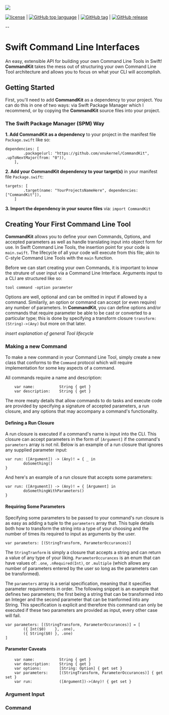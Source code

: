 ![](https://user-images.githubusercontent.com/4069241/32064578-3986e37a-ba48-11e7-80a0-68c7f85df21b.png)

[![license](https://img.shields.io/github/license/mashape/apistatus.svg)]() | [![GitHub top language](https://img.shields.io/github/languages/top/badges/shields.svg)]() | [![GitHub tag](https://img.shields.io/github/tag/expressjs/express.svg)]() | [![GitHub release](https://img.shields.io/github/release/qubyte/rubidium.svg)]()

--
# Swift Command Line Interfaces
An easy, extensible API for building your own Command Line Tools in Swift! **CommandKit** takes the mess out of structuring your own Command Line Tool architecture and allows you to focus on what your CLI will accomplish.

## Getting Started
First, you'll need to add **CommandKit** as a dependency to your project. You can do this in one of two ways: via Swift Package Manager which I recommend, or by copying the **CommandKit** source files into your project.

### The Swift Package Manager (SPM) Way
**1. Add CommandKit as a dependency** to your project in the manifest file `Package.swift` like so:

```
dependencies: [
        .package(url: "https://github.com/xnukernel/CommandKit", .upToNextMajor(from: "0")),
    ],
```

**2. Add your CommandKit dependency to your target(s)** in your manifest file `Package.swift`:

```
targets: [
        .target(name: "YourProjectsNameHere", dependencies: ["CommandKit"]),
    ]
```

**3. Import the dependency in your source files** via: `import CommandKit`

## Creating Your First Command Line Tool
**CommandKit** allows you to define your own Commands, Options, and accepted parameters as well as handle translating input into object form for use. In Swift Command Line Tools, the insertion point for your code is `main.swift`. The lifecycle of all your code will execute from this file; akin to C-style Command Line Tools with the `main` function. 

Before we can start creating your own Commands, it is important to know the struture of user input via a Command Line Interface. Arguments input to a CLI are structured like so:

```
tool command -option parameter
```
Options are well, optional and can be omitted in input if allowed by a command. Similarily, an option or command can accept (or even require) any number of parameters. In **CommandKit**, you can define options and/or commands that require parameter be able to be cast or converted to a particular type; this is done by specifying a transform closure `transform: (String)->(Any)` but more on that later.

_insert explanation of general Tool lifecycle_

### Making a new Command
To make a new command in your Command Line Tool, simply create a new class that conforms to the `Command` protocol which will require implementation for some key aspects of a command.

All commands require a name and description:

```
    var name: 			String { get }
    var description: 	String { get }
```
The more meaty details that allow commands to do tasks and execute code are provided by specifying a signature of accepted parameters, a run closure, and any options that may accompany a command's functionality.

#### Defining a Run Closure
A run closure is executed if a command's name is input into the CLI. This closure can accept parameters in the form of `[Argument]` if the command's `parameters` array is not nil. Below is an example of a run closure that ignores any supplied parameter input:

```
var run: ([Argument]) -> (Any)! = { _ in
        doSomething()
}
```
And here's an example of a run closure that accepts some parameters:

```
var run: ([Argument]) -> (Any)! = { [Argument] in
        doSomethingWithParameters()
}
```
#### Requiring Some Parameters
Specifying some parameters to be passed to your command's run closure is as easy as adding a tuple to the `parameters` array that. This tuple details both how to transform the string into a type of your choosing and the number of times its required to input as arguments by the user. 

`var parameters: [(StringTransform, ParameterOccurances)]`

The `StringTranform` is simply a closure that accepts a string and can return a value of any type of your liking. `ParameterOccurances` is an enum that can have values of: `.one`, `.nRequired(Int)`, or `.multiple` (which allows any number of parameters entered by the user so long as the parameters can be transformed).

The `parameters` array is a serial specification, meaning that it specifies parameter requirements in order. The following snippet is an example that defines two parameters; the first being a string that can be transformed into an Integer and the second parameter that can be tranformed into any String. This specification is explicit and therefore this command can only be executed if these two parameters are provided as input, every other case will fail.

```
var parameters: [(StringTransform, ParameterOccurances)] = [
        ({ Int($0) 	  }, .one),
        ({ String($0) }, .one)
]
```


#### Parameter Caveats

```
    var name: 			String { get }
    var description: 	String { get }
    var options: 		[String: Option] { get set }
    var parameters: 	[(StringTransform, ParameterOccurances)] { get set }
    var run: 			([Argument])->(Any)! { get set }
```



### Argument Input

### Command

### 
